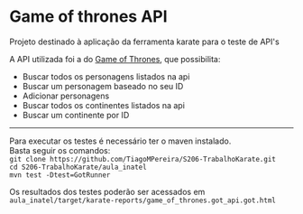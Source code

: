 # Game of thrones API

Projeto destinado à aplicação da ferramenta karate para o teste de API's

A API utilizada foi a do <a href ="https://thronesapi.com/">Game of Thrones</a>, que possibilita:  
- Buscar todos os personagens listados na api
- Buscar um personagem baseado no seu ID
- Adicionar personagens
- Buscar todos os continentes listados na api
- Buscar um continente por ID  
---
Para executar os testes é necessário ter o maven instalado.  
Basta seguir os comandos:  
```git clone https://github.com/TiagoMPereira/S206-TrabalhoKarate.git```  
```cd S206-TrabalhoKarate/aula_inatel```  
```mvn test -Dtest=GotRunner```  

Os resultados dos testes poderão ser acessados em ```aula_inatel/target/karate-reports/game_of_thrones.got_api.got.html```